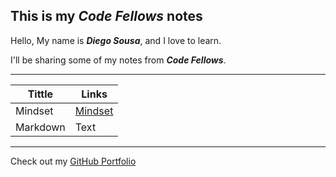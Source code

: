 ## **This is my _Code Fellows_ notes**

Hello, My name is **_Diego Sousa_**, and I love to learn.

I'll be sharing some of my notes from **_Code Fellows_**.

---

| Tittle     | Links |
| ----------- | ----------- |
| Mindset      |  [Mindset](mindset-notes.md)      |
| Markdown   | Text        |


---

Check out my [GitHub Portfolio](https://github.com/dmenezessousa/)
